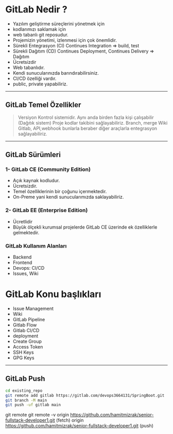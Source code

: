 # GitLab Nedir ?
- Yazılım geliştirme süreçlerini yönetmek için 
- kodlarımızı saklamak için  
- web tabanlı git reposudur.
- Projemizin yönetimi, izlenmesi için çok önemlidir.
- Sürekli Entegrasyon (CI) Continues Integration => build, test
- Sürekli Dağıtım (CD) Continues Deployment, Continues Delivery => Dağıtım
- Ücretsizdir
- Web tabanlıdır.
- Kendi sunucularınızda barındırabilirsiniz.
- CI/CD özelliği vardır.
- public, private yapabiliriz.
---

## GitLab Temel Özellikler
> Versiyon Kontrol sistemidir.
> Aynı anda birden fazla kişi çalışabilir (Dağıtık sistem)
> Proje kodlar takibini sağlayabiliriz.
> Branch, merge
> Wiki
> Gitlab, API,webhook bunlarla beraber diğer araçlarla entegrasyon sağlayabiliriz.
---

## GitLab Sürümleri
### 1- GitLab CE (Community Edition)
- Açık kaynak kodludur.
- Ücretsizdir.
- Temel özelliklerinin bir çoğunu içermektedir.
- On-Preme yani kendi sunucularımızda saklayabiliriz.

### 2- GitLab EE (Enterprise Edition)
- Ücretlidir
- Büyük ölçekli kurumsal projelerde GitLab CE üzerinde ek özelliklerle gelmektedir.

### GitLab Kullanım Alanları
- Backend
- Frontend
- Devops: CI/CD
- Issues, Wiki


# GitLab Konu başlıkları
- Issue Management
- Wiki
- GitLab Pipeline
- Gitlab Flow
- Gitlab CI/CD
- deployment
- Create Group
- Access Token
- SSH Keys
- GPG Keys
---

## GitLab Push
```sh 
cd existing_repo
git remote add gitlab https://gitlab.com/devops3664131/SpringBoot.git
git branch -M main
git push -uf gitlab main
```

git remote 
git remote -v
origin  https://github.com/hamitmizrak/senior-fullstack-developer1.git (fetch)
origin  https://github.com/hamitmizrak/senior-fullstack-developer1.git (push)


